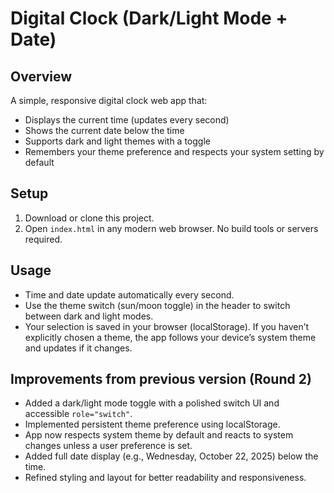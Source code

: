 # Digital Clock (Dark/Light Mode + Date)

## Overview
A simple, responsive digital clock web app that:
- Displays the current time (updates every second)
- Shows the current date below the time
- Supports dark and light themes with a toggle
- Remembers your theme preference and respects your system setting by default

## Setup
1. Download or clone this project.
2. Open `index.html` in any modern web browser. No build tools or servers required.

## Usage
- Time and date update automatically every second.
- Use the theme switch (sun/moon toggle) in the header to switch between dark and light modes.
- Your selection is saved in your browser (localStorage). If you haven’t explicitly chosen a theme, the app follows your device’s system theme and updates if it changes.

## Improvements from previous version (Round 2)
- Added a dark/light mode toggle with a polished switch UI and accessible `role="switch"`.
- Implemented persistent theme preference using localStorage.
- App now respects system theme by default and reacts to system changes unless a user preference is set.
- Added full date display (e.g., Wednesday, October 22, 2025) below the time.
- Refined styling and layout for better readability and responsiveness.